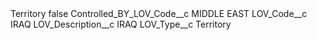 <?xml version="1.0" encoding="UTF-8"?>
<CustomMetadata xmlns="http://soap.sforce.com/2006/04/metadata" xmlns:xsi="http://www.w3.org/2001/XMLSchema-instance" xmlns:xsd="http://www.w3.org/2001/XMLSchema">
    <label>Territory</label>
    <protected>false</protected>
    <values>
        <field>Controlled_BY_LOV_Code__c</field>
        <value xsi:type="xsd:string">MIDDLE EAST</value>
    </values>
    <values>
        <field>LOV_Code__c</field>
        <value xsi:type="xsd:string">IRAQ</value>
    </values>
    <values>
        <field>LOV_Description__c</field>
        <value xsi:type="xsd:string">IRAQ</value>
    </values>
    <values>
        <field>LOV_Type__c</field>
        <value xsi:type="xsd:string">Territory</value>
    </values>
</CustomMetadata>
